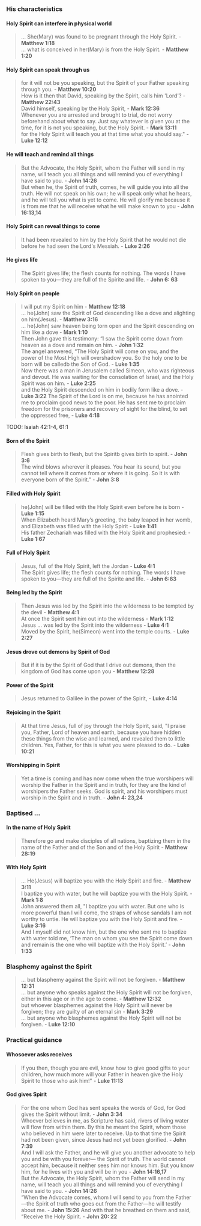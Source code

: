 
### His characteristics

#### Holy Spirit can interfere in physical world  
> ... She(Mary) was found to be pregnant through the Holy Spirit. - **Matthew 1:18**  
> ... what is conceived in her(Mary) is from the Holy Spirit. - **Matthew 1:20**

#### Holy Spirit can speak through us
> for it will not be you speaking, but the Spirit of your Father speaking through you. - **Matthew 10:20**  
> How is it then that David, speaking by the Spirit, calls him 'Lord'? - **Matthew 22:43**  
> David himself, speaking by the Holy Spirit, - **Mark 12:36**  
> Whenever you are arrested and brought to trial, do not worry beforehand about what to say. Just say whatever is given you at the time, for it is not you speaking, but the Holy Spirit. - **Mark 13:11**  
> for the Holy Spirit will teach you at that time what you should say." - **Luke 12:12**  

#### He will teach and remind all things
> But the Advocate, the Holy Spirit, whom the Father will send in my name, will teach you all things and will remind you of everything I have said to you. - **John 14:26**  
> But when he, the Spirit of truth, comes, he will guide you into all the truth. He will not speak on his own; he will speak only what he hears, and he will tell you what is yet to come. He will glorify me because it is from me that he will receive what he will make known to you - **John 16:13,14**  

#### Holy Spirit can reveal things to come
> It had been revealed to him by the Holy Spirit that he would not die before he had seen the Lord's Messiah. - **Luke 2:26**

#### He gives life
> The Spirit gives life; the flesh counts for nothing. The words I have spoken to you—they are full of the Spirite and life. - **John 6: 63**  

#### Holy Spirit on people
> I will put my Spirit on him - **Matthew 12:18**  
> ... he(John) saw the Spirit of God descending like a dove and alighting on him(Jesus). - **Matthew 3:16**  
> ... he(John) saw heaven being torn open and the Spirit descending on him like a dove - **Mark 1:10**  
> Then John gave this testimony: “I saw the Spirit come down from heaven as a dove and remain on him. - **John 1:32**  
> The angel answered, “The Holy Spirit will come on you, and the power of the Most High will overshadow you. So the holy one to be born will be calledb the Son of God. - **Luke 1:35**  
> Now there was a man in Jerusalem called Simeon, who was righteous and devout. He was waiting for the consolation of Israel, and the Holy Spirit was on him. - **Luke 2:25**  
> and the Holy Spirit descended on him in bodily form like a dove. - **Luke 3:22** 
> The Spirit of the Lord is on me, because he has anointed me to proclaim good news to the poor. He has sent me to proclaim freedom for the prisoners and recovery of sight for the blind, to set the oppressed free, - **Luke 4:18**  

TODO: Isaiah 42:1-4, 61:1

#### Born of the Spirit
> Flesh gives birth to flesh, but the Spiritb gives birth to spirit. - **John 3:6**  
> The wind blows wherever it pleases. You hear its sound, but you cannot tell where it comes from or where it is going. So it is with everyone born of the Spirit." - **John 3:8**  

#### Filled with Holy Spirit
> he(John) will be filled with the Holy Spirit even before he is born - **Luke 1:15**  
> When Elizabeth heard Mary’s greeting, the baby leaped in her womb, and Elizabeth was filled with the Holy Spirit - **Luke 1:41**  
> His father Zechariah was filled with the Holy Spirit and prophesied: - **Luke 1:67**  

#### Full of Holy Spirit
> Jesus, full of the Holy Spirit, left the Jordan - **Luke 4:1**  
> The Spirit gives life; the flesh counts for nothing. The words I have spoken to you—they are full of the Spirite and life. - **John 6:63**  

#### Being led by the Spirit
> Then Jesus was led by the Spirit into the wilderness to be tempted by the devil - **Matthew 4:1**  
> At once the Spirit sent him out into the wilderness - **Mark 1:12**  
> Jesus ... was led by the Spirit into the wilderness - **Luke 4:1**  
> Moved by the Spirit, he(Simeon) went into the temple courts. - **Luke 2:27**  

#### Jesus drove out demons by Spirit of God
>But if it is by the Spirit of God that I drive out demons, then the kingdom of God has come upon you - **Matthew 12:28**

#### Power of the Spirit
> Jesus returned to Galilee in the power of the Spirit, - **Luke 4:14**  

#### Rejoicing in the Spirit
> At that time Jesus, full of joy through the Holy Spirit, said, "I praise you, Father, Lord of heaven and earth, because you have hidden these things from the wise and learned, and revealed them to little children. Yes, Father, for this is what you were pleased to do. - **Luke 10:21**  

#### Worshipping in Spirit
> Yet a time is coming and has now come when the true worshipers will worship the Father in the Spirit and in truth, for they are the kind of worshipers the Father seeks. God is spirit, and his worshipers must worship in the Spirit and in truth. - **John 4: 23,24**  

### Baptised ...

#### In the name of Holy Spirit
> Therefore go and make disciples of all nations, baptizing them in the name of the Father and of the Son and of the Holy Spirit - **Matthew 28:19**

#### With Holy Spirit
> ... He(Jesus) will baptize you with the Holy Spirit and fire. - **Matthew 3:11**  
> I baptize you with water, but he will baptize you with the Holy Spirit. - **Mark 1:8**  
> John answered them all, "I baptize you with water. But one who is more powerful than I will come, the straps of whose sandals I am not worthy to untie. He will baptize you with the Holy Spirit and fire. - **Luke 3:16**  
> And I myself did not know him, but the one who sent me to baptize with water told me, ‘The man on whom you see the Spirit come down and remain is the one who will baptize with the Holy Spirit.’ - **John 1:33**

### Blasphemy against the Spirit
> ... but blasphemy against the Spirit will not be forgiven. - **Matthew 12:31**  
> ... but anyone who speaks against the Holy Spirit will not be forgiven, either in this age or in the age to come. - **Matthew 12:32**  
> but whoever blasphemes against the Holy Spirit will never be forgiven; they are guilty of an eternal sin - **Mark 3:29**  
> ... but anyone who blasphemes against the Holy Spirit will not be forgiven. - **Luke 12:10**  

### Practical guidance

#### Whosoever asks receives
> If you then, though you are evil, know how to give good gifts to your children, how much more will your Father in heaven give the Holy Spirit to those who ask him!" - **Luke 11:13**

#### God gives Spirit 
> For the one whom God has sent speaks the words of God, for God gives the Spirit without limit. - **John 3:34**  
> Whoever believes in me, as Scripture has said, rivers of living water will flow from within them. By this he meant the Spirit, whom those who believed in him were later to receive. Up to that time the Spirit had not been given, since Jesus had not yet been glorified. - **John 7:39**  
> And I will ask the Father, and he will give you another advocate to help you and be with you forever— the Spirit of truth. The world cannot accept him, because it neither sees him nor knows him. But you know him, for he lives with you and will be in you - **John 14:16,17**  
> But the Advocate, the Holy Spirit, whom the Father will send in my name, will teach you all things and will remind you of everything I have said to you. - **John 14:26**  
> “When the Advocate comes, whom I will send to you from the Father—the Spirit of truth who goes out from the Father—he will testify about me. - **John 15:26** 
> And with that he breathed on them and said, “Receive the Holy Spirit. - **John 20: 22**  